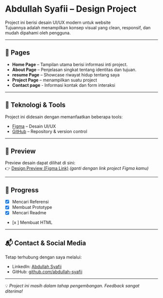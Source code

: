 # Abdullah Syafii – Design Project

Project ini berisi desain UI/UX modern untuk website  
Tujuannya adalah menampilkan konsep visual yang clean, responsif, dan mudah dipahami oleh pengguna.  

---

## 📌 Pages
- **Home Page** – Tampilan utama berisi informasi inti project.
- **About Page** – Penjelasan singkat tentang identitas dan tujuan.
- **resume Page** – Showcase riwayat hidup tentang saya 
- **Project Page** – menampilkan suatu project
- **Contact page** - Informasi kontak dan form interaksi

---

## 🔧 Teknologi & Tools
Project ini didesain dengan memanfaatkan beberapa tools:
- [Figma](https://www.figma.com/design/o4TbsDgwgtx6xbFRHCgi2V/About-Me---Personal-Portfolio-Website-Template--Community-?node-id=3-2&t=8SvcsHbFlly2LaND-1) – Desain UI/UX
- [GitHub](https://github.com/SyafiiRmdhn/abdulsyafii.git) – Repository & version control

---

## 🎨 Preview
Preview desain dapat dilihat di sini:  
👉 [Design Preview (Figma Link)](https://www.figma.com/) *(ganti dengan link project Figma kamu)*

---

## 🚀 Progress
- [x] Mencari Referensi
- [x] Membuat Prototype
- [x] Mencari Readme
- [x ] Membuat HTML


---

## 📬 Contact & Social Media
Tetap terhubung dengan saya melalui:  
- LinkedIn: [Abdullah Syafii](https://www.linkedin.com/in/syafii-ramadhan-785410382?utm_source=share&utm_campaign=share_via&utm_content=profile&utm_medium=android_app)  
- GitHub: [github.com/abdullah-syafii](https://github.com/SyafiiRmdhn/abdulsyafii.git)  

---

💡 *Project ini masih dalam tahap pengembangan. Feedback sangat diterima!*
